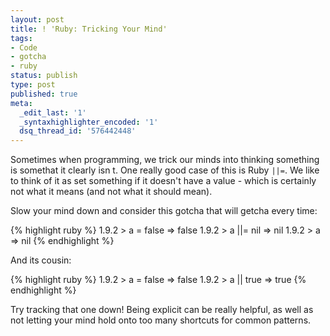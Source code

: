 ```yaml
---
layout: post
title: ! 'Ruby: Tricking Your Mind'
tags:
- Code
- gotcha
- ruby
status: publish
type: post
published: true
meta:
  _edit_last: '1'
  _syntaxhighlighter_encoded: '1'
  dsq_thread_id: '576442448'
---
```

Sometimes when programming, we trick our minds into thinking something is somethat it clearly isn t. One really good case of this is Ruby <code>||=</code>. We like to think of it as  set something if it doesn't have a value  - which is certainly not what it means (and not what it should mean).

Slow your mind down and consider this gotcha that will getcha every time:

{% highlight ruby %}
1.9.2 > a = false
=> false
1.9.2 > a ||= nil
=> nil
1.9.2 > a
=> nil
{% endhighlight %}

And its cousin:

{% highlight ruby %}
1.9.2 > a = false
=> false
1.9.2 > a || true
=> true
{% endhighlight %}

Try tracking that one down! Being explicit can be really helpful, as well as not letting your mind hold onto too many shortcuts for common patterns.
